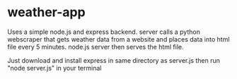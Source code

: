 # weather-app
Uses a simple node.js and express backend.
server calls a python webscraper that gets weather data from a website and places data into html file every 5 minutes.
node.js server then serves the html file.

Just download and install express in same directory as server.js
then run "node server.js" in your terminal
